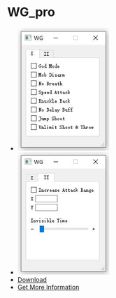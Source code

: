 # WG_pro


* ![WG_pro_001](https://github.com/natsuminoneko/wg_pro/blob/master/wg_pro_001.jpg)
* ![WG_pro_002](https://github.com/natsuminoneko/wg_pro/blob/master/wg_pro_002.jpg)
* [Download](https://github.com/natsuminoneko/wg_pro/releases)
* [Get More Information](https://twitter.com/NatsuNa79836743/status/1275410790770552835?s=19)
